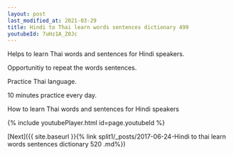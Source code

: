 ```yaml
---
layout: post
last_modified_at: 2021-03-29
title: Hindi to Thai learn words sentences dictionary 499 
youtubeId: 7uHz1A_Z0Jc
---
```

 
 
Helps to learn Thai words and sentences for Hindi speakers.

Opportunitiy to repeat the words sentences. 

Practice Thai language. 
 
10 minutes practice every day. 
 
How to learn Thai words and sentences for Hindi speakers 
 
{% include youtubePlayer.html id=page.youtubeId %}
 
 
[Next]({{ site.baseurl }}{% link  split1/_posts/2017-06-24-Hindi to thai learn words sentences dictionary 520 .md%})
 
